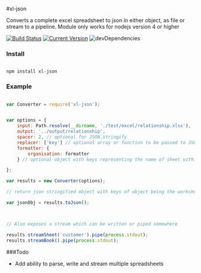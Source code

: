 #xl-json

Converts a complete excel spreadsheet to json in either object, as file or stream to a pipeline.  Module only works for nodejs version 4 or higher 

[![Build Status](https://travis-ci.org/circabs/xl-json.svg?branch=master)](https://travis-ci.org/circabs/xl-json)
[![Current Version](https://img.shields.io/npm/v/xl-json.svg)](https://www.npmjs.org/package/xl-json)
![devDependencies](http://img.shields.io/david/dev/circabs/xl-json.svg)


### Install

````ShellSession

npm install xl-json

````

### Example

```js

var Converter = require('xl-json');


var options = {
    input: Path.resolve(__dirname, './test/excel/relationship.xlsx'),
    output: '../output/relationship',
    spacer: 2, // optional for JSON.stringify
    replacer: ['key'] // optional array or function to be passed to JSON.stringify
    formatter: {
        organisation: formatter
    } // optional object with keys representing the name of sheet within workbook you would like to format and the value is a function that takes one parameter which is an array of objects.  Defaults to standard format which doesn't affect parsing done by j module

};

var results = new Converter(options);

// return json stringified object with keys of object being the worksheet name

var jsonObj = results.toJson();



// Also exposes a stream which can be written or piped somewhere

results.streamSheet('customer').pipe(process.stdout);
results.streamBook().pipe(process.stdout);

```

###Todo

+ Add ability to parse, write and stream multiple spreadsheets
